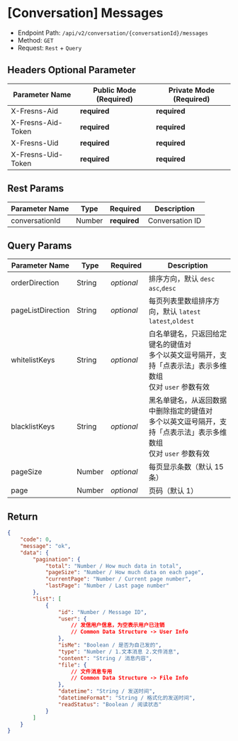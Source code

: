 # [Conversation] Messages

- Endpoint Path: `/api/v2/conversation/{conversationId}/messages`
- Method: `GET`
- Request: `Rest` + `Query`

## Headers Optional Parameter

| Parameter Name | Public Mode (Required) | Private Mode (Required) |
| --- | --- | --- |
| X-Fresns-Aid | **required** | **required** |
| X-Fresns-Aid-Token | **required** | **required** |
| X-Fresns-Uid | **required** | **required** |
| X-Fresns-Uid-Token | **required** | **required** |

## Rest Params

| Parameter Name | Type | Required | Description |
| --- | --- | --- | --- |
| conversationId | Number | **required** | Conversation ID |

## Query Params

| Parameter Name | Type | Required | Description |
| --- | --- | --- | --- |
| orderDirection | String | *optional* | 排序方向，默认 `desc`<br>`asc`,`desc` |
| pageListDirection | String | *optional* | 每页列表里数组排序方向，默认 `latest`<br>`latest`,`oldest` |
| whitelistKeys | String | *optional* | 白名单键名，只返回给定键名的键值对<br>多个以英文逗号隔开，支持「点表示法」表示多维数组<br>仅对 `user` 参数有效 |
| blacklistKeys | String | *optional* | 黑名单键名，从返回数据中删除指定的键值对<br>多个以英文逗号隔开，支持「点表示法」表示多维数组<br>仅对 `user` 参数有效 |
| pageSize | Number | *optional* | 每页显示条数（默认 15 条） |
| page | Number | *optional* | 页码（默认 1） |

## Return

```json
{
    "code": 0,
    "message": "ok",
    "data": {
        "pagination": {
            "total": "Number / How much data in total",
            "pageSize": "Number / How much data on each page",
            "currentPage": "Number / Current page number",
            "lastPage": "Number / Last page number"
        },
        "list": [
            {
                "id": "Number / Message ID",
                "user": {
                    // 发信用户信息，为空表示用户已注销
                    // Common Data Structure -> User Info
                },
                "isMe": "Boolean / 是否为自己发的",
                "type": "Number / 1.文本消息 2.文件消息",
                "content": "String / 消息内容",
                "file": {
                    // 文件消息专用
                    // Common Data Structure -> File Info
                },
                "datetime": "String / 发送时间",
                "datetimeFormat": "String / 格式化的发送时间",
                "readStatus": "Boolean / 阅读状态"
            }
        ]
    }
}
```
